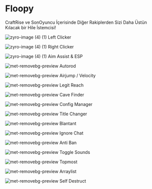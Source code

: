 # Floopy
CraftRise ve SonOyuncu İçerisinde Diğer Rakiplerden Sizi Daha Üstün Kılacak bir Hile İstemcisi!

![zyro-image (4) (1)](https://user-images.githubusercontent.com/106769027/175766388-30649698-c183-4d28-a401-e238f697145f.png) Left Clicker

![zyro-image (4) (1)](https://user-images.githubusercontent.com/106769027/175766391-06bdcdc1-c9c1-4572-85a5-0e33c8d309dc.png) Right Clicker

![zyro-image (4) (1)](https://user-images.githubusercontent.com/106769027/175766392-203e1322-3ecb-4b74-86d6-1cc29a9c3bf0.png) Aim Assist & ESP

![met-removebg-preview](https://user-images.githubusercontent.com/106769027/175766180-75213f85-a864-46e8-a551-f88001caade4.png) Autorod

![met-removebg-preview](https://user-images.githubusercontent.com/106769027/175766183-b782c81c-9826-44b6-b6a0-02c9021db918.png) Airjump / Velocity

![met-removebg-preview](https://user-images.githubusercontent.com/106769027/175766185-01646524-d748-44e0-a257-fbf9653618f3.png) Legit Reach

![met-removebg-preview](https://user-images.githubusercontent.com/106769027/175766189-e6486bd1-bd87-4f31-8d19-6e94442d7157.png) Cave Finder

![met-removebg-preview](https://user-images.githubusercontent.com/106769027/175766190-d9a9c56d-5ab5-4c63-9ca1-287c295b35d8.png) Config Manager

![met-removebg-preview](https://user-images.githubusercontent.com/106769027/175766192-bf160493-139b-4579-aac5-7352cac11183.png) Title Changer

![met-removebg-preview](https://user-images.githubusercontent.com/106769027/175766193-c7822e98-405d-4fa7-86fc-bf9c2fd71904.png) Blantant

![met-removebg-preview](https://user-images.githubusercontent.com/106769027/175766195-5053505e-c11b-49f0-8ed4-2339ab74fa19.png) Ignore Chat

![met-removebg-preview](https://user-images.githubusercontent.com/106769027/175766199-6a7ee4d2-2fc1-451a-b322-776fec461cef.png) Anti Ban

![met-removebg-preview](https://user-images.githubusercontent.com/106769027/175766200-391eed90-d5ac-4c5e-9f2e-daa425ba2573.png) Toggle Sounds

![met-removebg-preview](https://user-images.githubusercontent.com/106769027/175766202-338f37dc-9242-4d53-aa5d-5e83bd7cc9d9.png) Topmost

![met-removebg-preview](https://user-images.githubusercontent.com/106769027/175766204-89818eed-e457-4f21-b374-52be36258a90.png) Arraylist

![met-removebg-preview](https://user-images.githubusercontent.com/106769027/175766207-127253a1-16d2-4153-8e94-cd185018b6f9.png) Self Destruct




